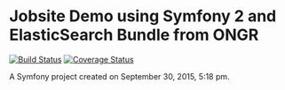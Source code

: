 Jobsite Demo using Symfony 2 and ElasticSearch Bundle from ONGR
===

[![Build Status](https://travis-ci.org/vinhdreamtechjsc/jobsite-demo.svg?branch=master)](https://travis-ci.org/vinhdreamtechjsc/jobsite-demo)
[![Coverage Status](https://coveralls.io/repos/vinhdreamtechjsc/jobsite-demo/badge.svg?branch=master&service=github)](https://coveralls.io/github/vinhdreamtechjsc/jobsite-demo?branch=master)

A Symfony project created on September 30, 2015, 5:18 pm.
